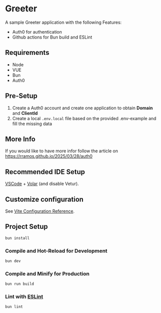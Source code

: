 # Greeter

A sample Greeter application with the following Features:

* Auth0 for authentication
* Github actions for Bun build and ESLint

## Requirements ##

* Node
* VUE
* Bun
* Auth0

## Pre-Setup

1. Create a Auth0 account and create one application to obtain **Domain** and **ClientId**
2. Create a local `.env.local` file based on the provided .env-example and fill the missing data

## More Info ##

If you would like to have more infor follow the article on <https://rramos.github.io/2025/03/28/auth0>

## Recommended IDE Setup

[VSCode](https://code.visualstudio.com/) + [Volar](https://marketplace.visualstudio.com/items?itemName=Vue.volar) (and disable Vetur).

## Customize configuration

See [Vite Configuration Reference](https://vite.dev/config/).

## Project Setup

```sh
bun install
```

### Compile and Hot-Reload for Development

```sh
bun dev
```

### Compile and Minify for Production

```sh
bun run build
```

### Lint with [ESLint](https://eslint.org/)

```sh
bun lint
```
